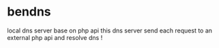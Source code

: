 # bendns
local dns server base on php api
this dns server send each request to an external php api and resolve dns !
